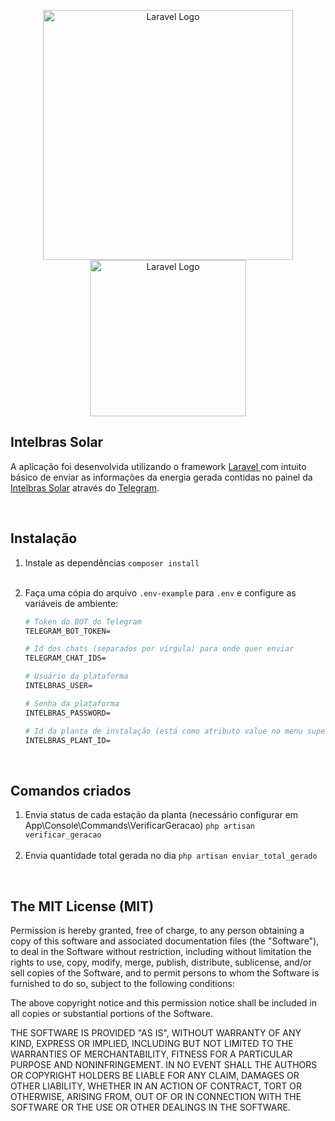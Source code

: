 <p align="center">
    <a href="https://laravel.com" target="_blank"><img src="https://raw.githubusercontent.com/laravel/art/master/logo-lockup/5%20SVG/2%20CMYK/1%20Full%20Color/laravel-logolockup-cmyk-red.svg" width="400" alt="Laravel Logo"></a>
    <a href="http://solar-monitoramento.intelbras.com.br" target="_blank"><img src="http://solar-monitoramento.intelbras.com.br/v3/images/odm/login_logo.png" width="250" alt="Laravel Logo"></a>
</p>

## Intelbras Solar

A aplicação foi desenvolvida utilizando o framework [Laravel ](https://laravel.com/)com intuito básico de enviar as informações da energia gerada contidas no painel da [Intelbras Solar](http://solar-monitoramento.intelbras.com.br) através do [Telegram](https://telegram.org/).

<br>

## Instalação

1. Instale as dependências
   `composer install`  
   <br>
2. Faça uma cópia do arquivo `.env-example` para `.env` e configure as variáveis de ambiente:

   ```apache
   # Token do BOT do Telegram
   TELEGRAM_BOT_TOKEN=

   # Id dos chats (separados por vírgula) para onde quer enviar
   TELEGRAM_CHAT_IDS=

   # Usuário da plataforma
   INTELBRAS_USER=

   # Senha da plataforma
   INTELBRAS_PASSWORD=

   # Id da planta de instalação (está como atributo value no menu superior esquerdo da plataforma)
   INTELBRAS_PLANT_ID=
   ```

<br>

## Comandos criados

1. Envia status de cada estação da planta (necessário configurar em App\Console\Commands\VerificarGeracao)
   `php artisan verificar_geracao`  
   <br>
2. Envia quantidade total gerada no dia
   `php artisan enviar_total_gerado`  

<br>

## The MIT License (MIT)

Permission is hereby granted, free of charge, to any person obtaining a copy
of this software and associated documentation files (the "Software"), to deal
in the Software without restriction, including without limitation the rights
to use, copy, modify, merge, publish, distribute, sublicense, and/or sell
copies of the Software, and to permit persons to whom the Software is
furnished to do so, subject to the following conditions:

The above copyright notice and this permission notice shall be included in
all copies or substantial portions of the Software.

THE SOFTWARE IS PROVIDED "AS IS", WITHOUT WARRANTY OF ANY KIND, EXPRESS OR
IMPLIED, INCLUDING BUT NOT LIMITED TO THE WARRANTIES OF MERCHANTABILITY,
FITNESS FOR A PARTICULAR PURPOSE AND NONINFRINGEMENT. IN NO EVENT SHALL THE
AUTHORS OR COPYRIGHT HOLDERS BE LIABLE FOR ANY CLAIM, DAMAGES OR OTHER
LIABILITY, WHETHER IN AN ACTION OF CONTRACT, TORT OR OTHERWISE, ARISING FROM,
OUT OF OR IN CONNECTION WITH THE SOFTWARE OR THE USE OR OTHER DEALINGS IN
THE SOFTWARE.
